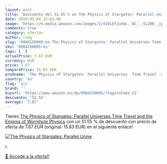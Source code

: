 ```yaml
---
layout: post
title: 'Descuento del 51.55 % en The Physics of Stargates: Parallel Unive'
date: 2020-03-04 12:02:06
image: 'https://m.media-amazon.com/images/I/416LEfzuXmL._AC_._SL200_.jpg'
comments: true
category: ofertas
author: ring
slug: '0984150005-es The Physics of Stargates: Parallel Universes Time Travel...'
sku: '0984150005-es'
tags: [  ]
actualPrice: 7.67 EUR
currency: EUR
price: 7.67
comparePrice: 15.83 EUR
prodname: 'The Physics of Stargates: Parallel Universes  Time Travel  and the Enigma of Wormhole Physics'
country: 'es'
flag: '🇪🇸'
brand: ''
buyurl: 'https://www.amazon.es/dp/0984150005/?tag=tolees-21'
descuento: '51.55'
average: '7.67'
---
```


Tienes [The Physics of Stargates: Parallel Universes  Time Travel  and the Enigma of Wormhole Physics](https://www.amazon.es/dp/0984150005/?tag=tolees-21) con un 51.55 % de descuento con precio de oferta de 7.67 EUR (original: 15.83 EUR) en el siguiente enlace!

[![The Physics of Stargates: Parallel Unive](https://m.media-amazon.com/images/I/416LEfzuXmL._AC_._SL200_.jpg)](https://www.amazon.es/dp/0984150005/?tag=tolees-21)

ℹ️:


[🛒 Accede a la oferta!!](https://www.amazon.es/dp/0984150005/?tag=tolees-21)
